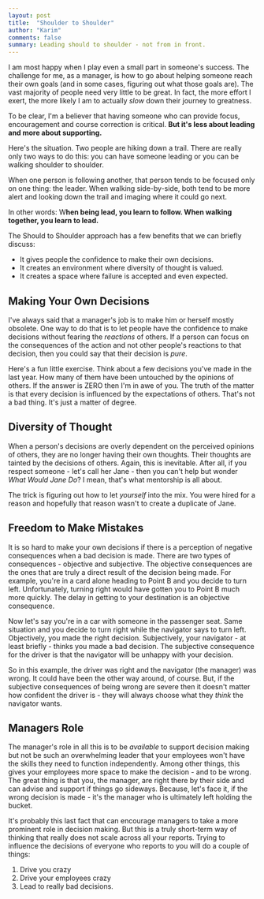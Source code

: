 ```yaml
---
layout: post
title:  "Shoulder to Shoulder"
author: "Karim"
comments: false
summary: Leading should to shoulder - not from in front.
---
```


I am most happy when I play even a small part in someone's success.  The challenge for me, as a manager, is how to go about helping someone reach their own goals (and in some cases, figuring out what those goals are).  The vast majority of people need very little to be great.  In fact, the more effort I exert, the more likely I am to actually *slow* down their journey to greatness.

To be clear, I'm a believer that having someone who can provide focus, encouragement and course correction is critical.  **But it's less about leading and more about supporting.**  

Here's the situation.  Two people are hiking down a trail.  There are really only two ways to do this: you can have someone leading or you can be walking shoulder to shoulder.  

When one person is following another, that person tends to be focused only on one thing: the leader.  When walking side-by-side, both tend to be more alert and looking down the trail and imaging where it could go next.  

In other words: W**hen being lead, you learn to follow. When walking together, you learn to lead.**

The Should to Shoulder approach has a few benefits that we can briefly discuss:

- It gives people the confidence to make their own decisions.
- It creates an environment where diversity of thought is valued.
- It creates a space where failure is accepted and even expected.

## Making Your Own Decisions

I've always said that a manager's job is to make him or herself mostly obsolete.  One way to do that is to let people have the confidence to make decisions without fearing the *reactions* of others.  If a person can focus on the consequences of the action and not other people's reactions to that decision, then you could say that their decision is *pure*.  

Here's a fun little exercise.  Think about a few decisions you've made in the last year.  How many of them have been untouched by the opinions of others.  If the answer is ZERO then I'm in awe of you.  The truth of the matter is that every decision is influenced by the expectations of others.  That's not  a bad thing.  It's just a matter of degree.  

## Diversity of Thought

When a person's decisions are overly dependent on the perceived opinions of others, they are no longer having their own thoughts.  Their thoughts are tainted by the decisions of others.  Again, this is inevitable.  After all, if you respect someone - let's call her Jane - then you can't help but wonder *What Would Jane Do*? I mean, that's what mentorship is all about.  

The trick is figuring out how to let *yourself* into the mix.  You were hired for a reason and hopefully that reason wasn't to create a duplicate of Jane.  

## Freedom to Make Mistakes

It is so hard to make your own decisions if there is a  perception of negative consequences when a bad decision is made.  There are two types of consequences - objective and subjective.  The objective consequences are the ones that are truly a direct result of the decision being made.  For example, you're in a card alone heading to Point B and you decide to turn left.  Unfortunately, turning right would have gotten you to Point B much more quickly.  The delay in getting to your destination is an objective consequence.

Now let's say you're in a car with someone in the passenger seat.  Same situation and you decide to turn right while the navigator says to turn left.  Objectively, you made the right decision.  Subjectively, your navigator - at least briefly - thinks you made a bad decision.  The subjective consequence for the driver is that the navigator will be unhappy with your decision.  

So in this example, the driver was right and the navigator (the manager) was wrong.  It could have been the other way around, of course.  But, if the subjective consequences of being wrong are severe then it doesn't matter how confident the driver is - they will always choose what they *think* the navigator wants.

## Managers Role

The manager's role in all this is to be *available* to support decision making but not be such an overwhelming leader that your employees won't have the skills they need to function independently.  Among other things, this gives your employees more space to make the decision - and to be wrong.  The great thing is that you, the manager, are right there by their side and can advise and support if things go sideways.  Because, let's face it, if the wrong decision is made - it's the manager who is ultimately left holding the bucket.

It's probably this last fact that can encourage managers to take a more prominent role in decision making.  But this is a truly short-term way of thinking that really does not scale across all your reports.  Trying to influence the decisions of everyone who reports to you will do a couple of things:

1. Drive you crazy
2. Drive your employees crazy
3. Lead to really bad decisions.

